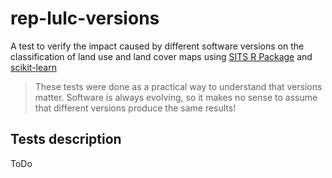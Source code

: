 # rep-lulc-versions

A test to verify the impact caused by different software versions on the classification of land use and land cover maps using [SITS R Package](https://github.com/e-sensing/sits) and [scikit-learn](https://scikit-learn.org/)

> These tests were done as a practical way to understand that versions matter. Software is always evolving, so it makes no sense to assume that different versions produce the same results!

## Tests description

ToDo
